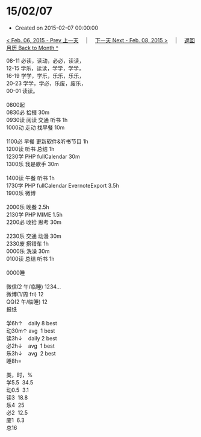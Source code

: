 # 15/02/07

- Created on 2015-02-07 00:00:00

[< Feb. 06, 2015 - Prev 上一天](_archived/lifelogs/2015/02/d06.md) &nbsp; &nbsp; | &nbsp; &nbsp; [下一天 Next - Feb. 08, 2015 >](_archived/lifelogs/2015/02/d08.md) &nbsp; &nbsp; |  &nbsp; &nbsp; [返回月历 Back to Month ^](_archived/lifelogs/2015/02/index.md)
<br/><div>08-11 必读，读动，必必，读读，<br/>12-15 学乐，读读，学学，学学，<br/>16-19 学学，学乐，乐乐，乐乐，<br/>20-23 学学，学必，乐废，废乐，<br/>00-01 读读。<div><br/></div>0800起<br/>0830必 拾掇 30m<br/>0930读 阅读 交通 听书 1h<br/>1000动 走动 找早餐 10m<div><br/></div>1100必 早餐 更新软件&听书节目 1h<br/>1200读 听书 总结 1h<br/>1230学 PHP fullCalendar 30m<br/>1300乐 我是歌手 30m<div><br/></div>1400读 午餐 听书 1h<br/>1730学 PHP fullCalendar EvernoteExport 3.5h<br/>1900乐 微博<br/><br/>2000乐 晚餐 2.5h<br/>2130学 PHP MIME 1.5h<br/>2200必 收拾 思考 30m<div><br/></div>2230乐 交通 动漫 30m<br/>2330废 搭错车 1h<br/>0000乐 洗澡 30m<br/>0100读 总结 听书 1h<div><br/></div>0000睡<div><br/></div>微信(2 午/临睡) 1234…<br/>微博(1/周 fri) 12<br/>QQ(2 午/临睡) 12<br/>报纸<div><br/></div>学6h↑    daily 8 best<br/>动30m↑ avg  1 best<br/>读3h↓    daily 2 best<br/>必2h↓    avg  1 best<br/>乐3h↓    avg  2 best<br/>睡8h=<div><br/></div>类，时，%<br/>学5.5  34.5<br/>动0.5  3.1<br/>读3  18.8<br/>乐4  25<br/>必2  12.5<br/>废1  6.3<br/>总16
